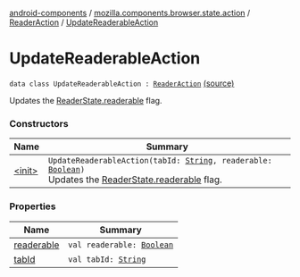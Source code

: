 [android-components](../../../index.md) / [mozilla.components.browser.state.action](../../index.md) / [ReaderAction](../index.md) / [UpdateReaderableAction](./index.md)

# UpdateReaderableAction

`data class UpdateReaderableAction : `[`ReaderAction`](../index.md) [(source)](https://github.com/mozilla-mobile/android-components/blob/master/components/browser/state/src/main/java/mozilla/components/browser/state/action/BrowserAction.kt#L387)

Updates the [ReaderState.readerable](../../../mozilla.components.browser.state.state/-reader-state/readerable.md) flag.

### Constructors

| Name | Summary |
|---|---|
| [&lt;init&gt;](-init-.md) | `UpdateReaderableAction(tabId: `[`String`](https://kotlinlang.org/api/latest/jvm/stdlib/kotlin/-string/index.html)`, readerable: `[`Boolean`](https://kotlinlang.org/api/latest/jvm/stdlib/kotlin/-boolean/index.html)`)`<br>Updates the [ReaderState.readerable](../../../mozilla.components.browser.state.state/-reader-state/readerable.md) flag. |

### Properties

| Name | Summary |
|---|---|
| [readerable](readerable.md) | `val readerable: `[`Boolean`](https://kotlinlang.org/api/latest/jvm/stdlib/kotlin/-boolean/index.html) |
| [tabId](tab-id.md) | `val tabId: `[`String`](https://kotlinlang.org/api/latest/jvm/stdlib/kotlin/-string/index.html) |
